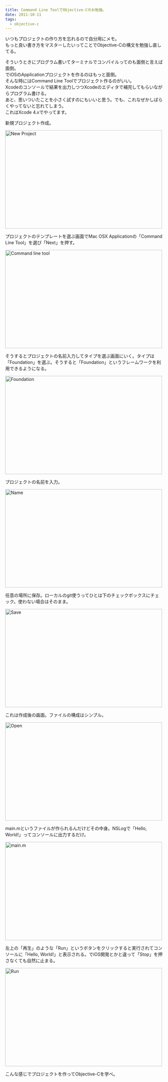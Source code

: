 ```yaml
---
title: Command Line ToolでObjective-Cのお勉強。
date: 2011-10-11
tags:
  - objective-c
---
```


いつもプロジェクトの作り方を忘れるので自分用にメモ。<br>
もっと良い書き方をマスターしたいってことでObjective-Cの構文を勉強し直してる。<br>

そういうときにプログラム書いてターミナルでコンパイルってのも面倒と言えば面倒。<br>
でiOSのApplicationプロジェクトを作るのはもっと面倒。<br>
そんな時にはCommand Line Toolでプロジェクト作るのがいい。<br>
Xcodeのコンソールで結果を出力しつつXcodeのエディタで補完してもらいながらプログラム書ける。<br>
あと、思いついたことを小さく試すのにもいいと思う。でも、これなぜかしばらくやってないと忘れてしまう。<br>
これはXcode 4.xでやってます。

新規プロジェクト作成。

<a href="http://www.flickr.com/photos/shigeki_takeguchi/6229400083/" title="New Project by shigeki.takeguchi, on Flickr"><img src="http://farm7.static.flickr.com/6050/6229400083_633a5c7704.jpg" width="500" height="313" alt="New Project"></a>

プロジェクトのテンプレートを選ぶ画面でMac OSX Applicationの「Command Line Tool」を選び「Next」を押す。

<a href="http://www.flickr.com/photos/shigeki_takeguchi/6229918332/" title="Command line tool by shigeki.takeguchi, on Flickr"><img src="http://farm7.static.flickr.com/6231/6229918332_ecb2867e58.jpg" width="500" height="313" alt="Command line tool"></a>

そうするとプロジェクトの名前入力してタイプを選ぶ画面にいく。タイプは「Foundation」を選ぶ。そうすると「Foundation」というフレームワークを利用できるようになる。

<a href="http://www.flickr.com/photos/shigeki_takeguchi/6229918380/" title="Foundation by shigeki.takeguchi, on Flickr"><img src="http://farm7.static.flickr.com/6232/6229918380_0aaf889e6c.jpg" width="500" height="313" alt="Foundation"></a>

プロジェクトの名前を入力。

<a href="http://www.flickr.com/photos/shigeki_takeguchi/6229400323/" title="Name by shigeki.takeguchi, on Flickr"><img src="http://farm7.static.flickr.com/6234/6229400323_1958d6ec47.jpg" width="500" height="313" alt="Name"></a>

任意の場所に保存。ローカルのgit使うってひとは下のチェックボックスにチェック。使わない場合はそのまま。

<a href="http://www.flickr.com/photos/shigeki_takeguchi/6229918484/" title="Save by shigeki.takeguchi, on Flickr"><img src="http://farm7.static.flickr.com/6230/6229918484_4796db22ed.jpg" width="500" height="313" alt="Save"></a>

これは作成後の画面。ファイルの構成はシンプル。

<a href="http://www.flickr.com/photos/shigeki_takeguchi/6229400419/" title="Open by shigeki.takeguchi, on Flickr"><img src="http://farm7.static.flickr.com/6222/6229400419_f8b43c1153.jpg" width="500" height="313" alt="Open"></a>

main.mというファイルが作られるんだけどその中身。NSLogで「Hello, World!」ってコンソールに出力するだけ。

<a href="http://www.flickr.com/photos/shigeki_takeguchi/6229400463/" title="main.m by shigeki.takeguchi, on Flickr"><img src="http://farm7.static.flickr.com/6101/6229400463_4b4a5e27cf.jpg" width="500" height="313" alt="main.m"></a>

左上の「再生」のような「Run」というボタンをクリックすると実行されてコンソールに「Hello, World!」と表示される。でiOS開発とかと違って「Stop」を押さなくても自然に止まる。

<a href="http://www.flickr.com/photos/shigeki_takeguchi/6229400527/" title="Run by shigeki.takeguchi, on Flickr"><img src="http://farm7.static.flickr.com/6222/6229400527_19fa65915a.jpg" width="500" height="313" alt="Run"></a>

こんな感じでプロジェクトを作ってObjective-Cを学べ。
